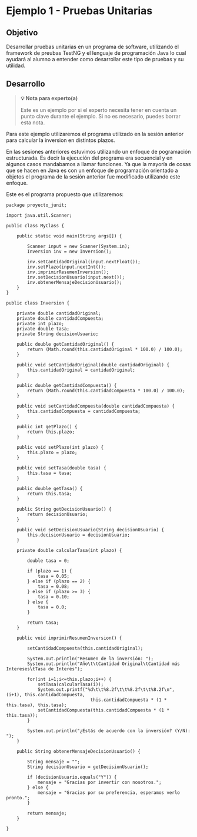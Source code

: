 # Ejemplo 1 - Pruebas Unitarias

## Objetivo

Desarrollar pruebas unitarias en un programa de software, utilizando el framework de preubas TestNG y el lenguaje de programación Java lo cual ayudará al alumno a entender como desarrollar este tipo de pruebas y su utilidad.

## Desarrollo

>**💡 Nota para experto(a)**
>
> Este es un ejemplo por si el experto necesita tener en cuenta un punto clave durante el ejemplo.
>Si no es necesario, puedes borrar esta nota.

Para este ejemplo utilizaremos el programa utilizado en la sesión anterior para calcular la inversion en distintos plazos.

En las sesiones anteriores estuvimos utilizando un enfoque de pogramación estructurada. Es decir la ejecución del programa era secuencial y en algunos casos mandabamos a llamar funciones. Ya que la mayoría de cosas que se hacen en Java es con un enfoque de programación orientado a objetos el programa de la sesión anterior fue modificado utilizando este enfoque.

Este es el programa propuesto que utilizaremos:

```
package proyecto_junit;

import java.util.Scanner;

public class MyClass {

    public static void main(String args[]) {

    	Scanner input = new Scanner(System.in);
    	Inversion inv = new Inversion();
    
    	inv.setCantidadOriginal(input.nextFloat());
    	inv.setPlazo(input.nextInt());
    	inv.imprimirResumenInversion();
    	inv.setDecisionUsuario(input.next());
    	inv.obtenerMensajeDecisionUsuario();
    }
}

public class Inversion {

	private double cantidadOriginal;
	private double cantidadCompuesta;
    private int plazo;
    private double tasa;
    private String decisionUsuario;
	
    public double getCantidadOriginal() {
		return (Math.round(this.cantidadOriginal * 100.0) / 100.0);
	}

	public void setCantidadOriginal(double cantidadOriginal) {
		this.cantidadOriginal = cantidadOriginal;
	}

    public double getCantidadCompuesta() {
		return (Math.round(this.cantidadCompuesta * 100.0) / 100.0);
	}

	public void setCantidadCompuesta(double cantidadCompuesta) {
		this.cantidadCompuesta = cantidadCompuesta;
	}	
	
	public int getPlazo() {
		return this.plazo;
	}

	public void setPlazo(int plazo) {
		this.plazo = plazo;
	}

	public void setTasa(double tasa) {
		this.tasa = tasa;
	}
	
	public double getTasa() {
		return this.tasa;
	}
	
	public String getDecisionUsuario() {
		return decisionUsuario;
	}

	public void setDecisionUsuario(String decisionUsuario) {
		this.decisionUsuario = decisionUsuario;
	}    
    
	private double calcularTasa(int plazo) {
		
		double tasa = 0;
		
		if (plazo == 1) {
			tasa = 0.05;
		} else if (plazo == 2) {
			tasa = 0.08;
		} else if (plazo >= 3) {
			tasa = 0.10;
		} else {
			tasa = 0.0;
		}
		
		return tasa;
	}
	
	public void imprimirResumenInversion() {
		
		setCantidadCompuesta(this.cantidadOriginal);
		
		System.out.println("Resumen de la inversión: ");
		System.out.println("Año\t\tCantidad Original\tCantidad más Intereses\tTasa de Interés");
			
		for(int i=1;i<=this.plazo;i++) {
			setTasa(calcularTasa(i));
			System.out.printf("%d\t\t%8.2f\t\t%8.2f\t\t%8.2f\n", (i+1), this.cantidadCompuesta, 
								this.cantidadCompuesta * (1 * this.tasa), this.tasa);
			setCantidadCompuesta(this.cantidadCompuesta * (1 * this.tasa));
		}
		
		System.out.println("¿Estás de acuerdo con la inversión? (Y/N): ");
	}
	
	public String obtenerMensajeDecisionUsuario() {
				
		String mensaje = "";
		String decisionUsuario = getDecisionUsuario();
		
	    if (decisionUsuario.equals("Y")) {
	    	mensaje = "Gracias por invertir con nosotros.";
	    } else {
	    	mensaje = "Gracias por su preferencia, esperamos verlo pronto.";
	    }
	    
	    return mensaje;
	}
	
}

```





